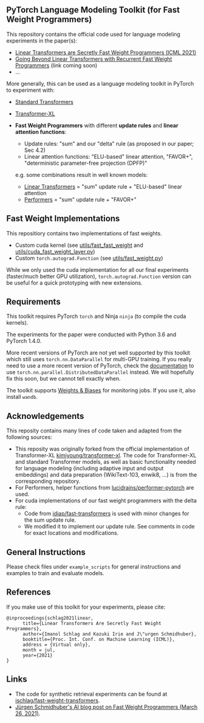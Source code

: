 ## PyTorch Language Modeling Toolkit (for Fast Weight Programmers)

This repository contains the official code used for language modeling experiments in the paper(s):
* [Linear Transformers are Secretly Fast Weight Programmers (ICML 2021)](https://arxiv.org/abs/2102.11174)
* [Going Beyond Linear Transformers with Recurrent Fast Weight Programmers](https://arxiv.org) (link coming soon)
* ...

More generally, this can be used as a language modeling toolkit in PyTorch to experiment with:
* [Standard Transformers](https://arxiv.org/abs/1808.04444)
* [Transformer-XL](https://arxiv.org/abs/1901.02860)
* **Fast Weight Programmers** with different **update rules** and **linear attention functions**:
    * Update rules: "sum" and our "delta" rule (as proposed in our paper; Sec 4.2)
    * Linear attention functions: "ELU-based" linear attention, "FAVOR+", "deterministic parameter-free projection (DPFP)"
    
    e.g. some combinations result in well known models:
    * [Linear Transformers](https://arxiv.org/abs/2006.16236) = "sum" update rule + "ELU-based" linear attention
    * [Performers](https://arxiv.org/abs/2009.14794) = "sum" update rule + "FAVOR+"

## Fast Weight Implementations
This repositiory contains two implementations of fast weights.
* Custom cuda kernel (see [utils/fast_fast_weight](https://github.com/IDSIA/lmtool-fwms/tree/master/src/utils/fast_fast_weight) and [utils/cuda_fast_weight_layer.py](https://github.com/IDSIA/lmtool-fwms/blob/master/src/utils/cuda_fast_weight_layer.py))
* Custom `torch.autograd.Function` (see [utils/fast_weight.py](https://github.com/IDSIA/lmtool-fwms/blob/master/src/utils/fast_weight.py))

While we only used the cuda implementation for all our final experiments (faster/much better GPU utilization),
`torch.autograd.Function` version can be useful for a quick prototyping with new extensions.

## Requirements
This toolkit requires PyTorch `torch` and Ninja `ninja` (to compile the cuda kernels).

The experiments for the paper were conducted with Python 3.6 and PyTorch 1.4.0.

More recent versions of PyTorch are not yet well supported by this toolkit which still uses `torch.nn.DataParallel` for multi-GPU training.
If you really need to use a more recent version of PyTorch, check the [documentation](https://pytorch.org/docs/stable/generated/torch.nn.DataParallel.html)
to use `torch.nn.parallel.DistributedDataParallel` instead. We will hopefully fix this soon, but we cannot tell exactly when.

The toolkit supports [Weights & Biases](https://docs.wandb.ai/) for monitoring jobs. If you use it, also install `wandb`.

## Acknowledgements
This reposity contains many lines of code taken and adapted from the following sources:
* This reposity was originally forked from the official implementation of Transformer-XL [kimiyoung/transformer-xl](https://github.com/kimiyoung/transformer-xl).
The code for Transformer-XL and standard Transformer models, as well as basic functionality needed for language modeling
(including adaptive input and output embeddings) and data preparation (WikiText-103, enwik8, ...) is from the corresponding repository.
* For Performers, helper functions from [lucidrains/performer-pytorch](https://github.com/lucidrains/performer-pytorch) are used.
* For cuda implementations of our fast weight programmers with the delta rule:
    * Code from [idiap/fast-transformers](https://github.com/idiap/fast-transformers/tree/master/fast_transformers/causal_product) is used with minor changes for the sum update rule.
    * We modified it to implement our update rule.
See comments in code for exact locations and modifications.

## General Instructions

Please check files under `example_scripts` for general instructions and examples to train and evaluate models. 


## References
If you make use of this toolkit for your experiments, please cite:
```
@inproceedings{schlag2021linear,
      title={Linear Transformers Are Secretly Fast Weight Programmers}, 
      author={Imanol Schlag and Kazuki Irie and J\"urgen Schmidhuber},
      booktitle={Proc. Int. Conf. on Machine Learning (ICML)},
      address = {Virtual only},
      month = jul,
      year={2021}
}
```

## Links
* The code for synthetic retrieval experiments can be found at [ischlag/fast-weight-transformers](https://github.com/ischlag/fast-weight-transformers).
* [Jürgen Schmidhuber's AI blog post on Fast Weight Programmers (March 26, 2021)](https://people.idsia.ch/~juergen/fast-weight-programmer-1991-transformer.html).

